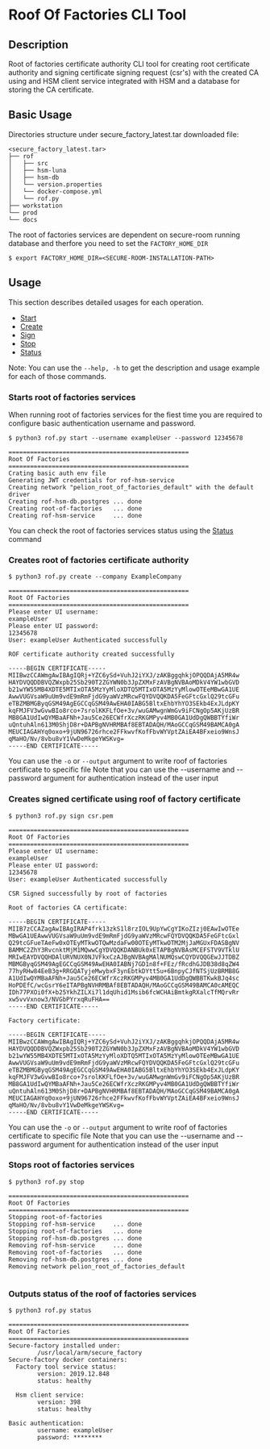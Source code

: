 Roof Of Factories CLI Tool
======================================================

## Description

Root of factories certificate authority CLI tool for creating root certificate authority and signing certificate signing request (csr's) with the created CA using and HSM client service integrated with HSM and a database for storing the CA certificate. 

## Basic Usage
Directories structure under secure_factory_latest.tar downloaded file:

```
<secure_factory_latest.tar>
├── rof
│   ├── src
│   ├── hsm-luna
│   ├── hsm-db
│   └── version.properties
│   └── docker-compose.yml
│   └── rof.py
├── workstation
└── prod
└── docs
```

The root of factories services are dependent on secure-room running database and therfore you need to set the `FACTORY_HOME_DIR`
```
$ export FACTORY_HOME_DIR=<SECURE-ROOM-INSTALLATION-PATH>
```

## Usage

This section describes detailed usages for each operation.
* [Start](#Starts-root-of-factories-services)
* [Create](#Creates-root-of-factories-certificate-authority)
* [Sign](#Creates-signed-certificate-using-roof-of-factory-certificate)
* [Stop](#Stops-root-of-factories-services)
* [Status](#Outputs-status-of-the-roof-of-factories-services)

Note: You can use the `--help, -h` to get the description and usage example for each of those commands.


### Starts root of factories services

When running root of factories services for the fiest time you are required to configure basic authentication username and password.


```
$ python3 rof.py start --username exampleUser --password 12345678

==================================================
Root Of Factories
==================================================
Crating basic auth env file
Generating JWT credentials for rof-hsm-service
Creating network "pelion_root_of_factories_default" with the default driver
Creating rof-hsm-db.postgres ... done
Creating root-of-factories   ... done
Creating rof-hsm-service     ... done

```
 You can check the root of factories services status using the [Status](#Outputs-status-of-the-roof-of-factories-services) command



###  Creates root of factories certificate authority

```
$ python3 rof.py create --company ExampleCompany

==================================================
Root Of Factories
==================================================
Please enter UI username:
exampleUser
Please enter UI password:
12345678
User: exampleUser Authenticated successfully

ROF certificate authority created successfully

-----BEGIN CERTIFICATE-----
MIIBwzCCAWmgAwIBAgIQRj+YZC6ySd+VuhJ2iYXJ/zAKBggqhkjOPQQDAjA5MR4w
HAYDVQQDDBVQZWxpb25Sb290T2ZGYWN0b3JpZXMxFzAVBgNVBAoMDkV4YW1wbGVD
b21wYW55MB4XDTE5MTIxOTA5MzYyMloXDTQ5MTIxOTA5MzYyMlowOTEeMBwGA1UE
AwwVUGVsaW9uUm9vdE9mRmFjdG9yaWVzMRcwFQYDVQQKDA5FeGFtcGxlQ29tcGFu
eTBZMBMGByqGSM49AgEGCCqGSM49AwEHA0IABG5BltxEhbYhYO3SEkb4ExJLdpKY
kqFMJFV3wGvwBIo8rco+7srolKKFLfOe+3v/wuGAMwgnWmGv9iFCNgOp5AKjUzBR
MB8GA1UdIwQYMBaAFNh+Jau5Ce26ECWfrXczRKGMPyv4MB0GA1UdDgQWBBTYfiWr
uQntuhAln613M0ShjD8r+DAPBgNVHRMBAf8EBTADAQH/MAoGCCqGSM49BAMCA0gA
MEUCIAGAHYq0oxo+9jUN96726rhce2FFkwvfKofFbvWYVptZAiEA4BFxeio9WnsJ
qMaHO/Nv/8vbu8vY1VwDeMkgeYWSKvg=
-----END CERTIFICATE-----

```

You can use the `-o` or `--output` argument to write roof of factories certificate to specific file
Note that you can use the --username and --password argument for authentication instead of the user input


### Creates signed certificate using roof of factory certificate


```
$ python3 rof.py sign csr.pem

==================================================
Root Of Factories
==================================================
Please enter UI username:
exampleUser
Please enter UI password:
12345678
User: exampleUser Authenticated successfully

CSR Signed successfully by root of factories

Root of factories CA certificate:

-----BEGIN CERTIFICATE-----
MIIB7zCCAZagAwIBAgIRAP4frk13zkS1l8rzIOL9UpYwCgYIKoZIzj0EAwIwOTEe
MBwGA1UEAwwVUGVsaW9uUm9vdE9mRmFjdG9yaWVzMRcwFQYDVQQKDA5FeGFtcGxl
Q29tcGFueTAeFw0xOTEyMTkwOTQwMzdaFw00OTEyMTkwOTM2MjJaMGUxFDASBgNV
BAMMC2ZhY3RvcnktMjM1MQwwCgYDVQQKDANBUk0xETAPBgNVBAsMCEFSTV9VTklU
MRIwEAYDVQQHDAlURVNUX0NJVFkxCzAJBgNVBAgMAlNUMQswCQYDVQQGEwJJTDBZ
MBMGByqGSM49AgEGCCqGSM49AwEHA0IABNj7GD1n8f+FEz/fRcdhGJDB38d8qZW4
77hyRHw84EeB3g+RRGQATyjeMwybxF3ynEbtkDYtt5u+6BnpyCJfNTSjUzBRMB8G
A1UdIwQYMBaAFNh+Jau5Ce26ECWfrXczRKGMPyv4MB0GA1UdDgQWBBTKwkBJq4sc
HoPDEfC/wcGsrY6eITAPBgNVHRMBAf8EBTADAQH/MAoGCCqGSM49BAMCA0cAMEQC
IDh77PXOi0fX+b25YkhZILXi7l1dqUhid1Msib6fcWCHAiBmtkgRXalcTfMQrvRr
xw5vvVxnow3/NVGbPYrxqRuFHA==
-----END CERTIFICATE-----

Factory certificate:

-----BEGIN CERTIFICATE-----
MIIBwzCCAWmgAwIBAgIQRj+YZC6ySd+VuhJ2iYXJ/zAKBggqhkjOPQQDAjA5MR4w
HAYDVQQDDBVQZWxpb25Sb290T2ZGYWN0b3JpZXMxFzAVBgNVBAoMDkV4YW1wbGVD
b21wYW55MB4XDTE5MTIxOTA5MzYyMloXDTQ5MTIxOTA5MzYyMlowOTEeMBwGA1UE
AwwVUGVsaW9uUm9vdE9mRmFjdG9yaWVzMRcwFQYDVQQKDA5FeGFtcGxlQ29tcGFu
eTBZMBMGByqGSM49AgEGCCqGSM49AwEHA0IABG5BltxEhbYhYO3SEkb4ExJLdpKY
kqFMJFV3wGvwBIo8rco+7srolKKFLfOe+3v/wuGAMwgnWmGv9iFCNgOp5AKjUzBR
MB8GA1UdIwQYMBaAFNh+Jau5Ce26ECWfrXczRKGMPyv4MB0GA1UdDgQWBBTYfiWr
uQntuhAln613M0ShjD8r+DAPBgNVHRMBAf8EBTADAQH/MAoGCCqGSM49BAMCA0gA
MEUCIAGAHYq0oxo+9jUN96726rhce2FFkwvfKofFbvWYVptZAiEA4BFxeio9WnsJ
qMaHO/Nv/8vbu8vY1VwDeMkgeYWSKvg=
-----END CERTIFICATE-----

```

You can use the `-o` or `--output` argument to write roof of factories certificate to specific file
Note that you can use the --username and --password argument for authentication instead of the user input



### Stops root of factories services


```
$ python3 rof.py stop

==================================================
Root Of Factories
==================================================
Stopping root-of-factories
Stopping rof-hsm-service     ... done
Stopping root-of-factories   ... done
Stopping rof-hsm-db.postgres ... done
Removing rof-hsm-service     ... done
Removing root-of-factories   ... done
Removing rof-hsm-db.postgres ... done
Removing network pelion_root_of_factories_default


```



### Outputs status of the roof of factories services

```
$ python3 rof.py status

==================================================
Root Of Factories
==================================================
Secure-factory installed under:
        /usr/local/arm/secure_factory
Secure-factory docker containers:
  Factory tool service status:
        version: 2019.12.848
        status: healthy

  Hsm client service:
        version: 398
        status: healthy

Basic authentication:
        username: exampleUser
        password: ********

```
